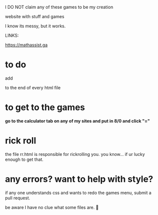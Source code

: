 I DO NOT claim any of these games to be my creation


website with stuff and games

I know its messy, but it works.


LINKS:


https://mathassist.ga



# to do #


add 


<script src="/games/main/main.js"></script>


to the end of every html file

# to get to the games #
**go to the calculator tab on any of my sites and put in 8/0 and click "="**



# rick roll #
the file rr.html is responsible for rickrolling you. 
you know... if ur lucky enough to get that.

# any errors? want to help with style? #
if any one understands css and wants to redo the games menu, submit a pull request.

be aware I have no clue what some files are. 🤣
